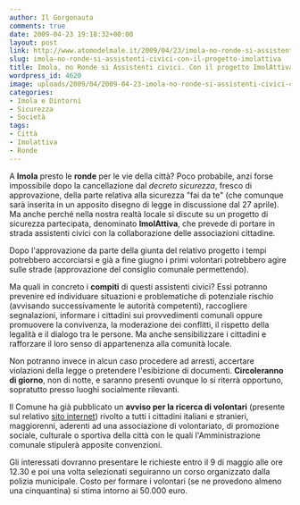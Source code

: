 ```yaml
---
author: Il Gorgonauta
comments: true
date: 2009-04-23 19:18:32+00:00
layout: post
link: http://www.atomodelmale.it/2009/04/23/imola-no-ronde-si-assistenti-civici-con-il-progetto-imolattiva/
slug: imola-no-ronde-si-assistenti-civici-con-il-progetto-imolattiva
title: Imola, no Ronde si Assistenti civici. Con il progetto ImolAttiva.
wordpress_id: 4620
image: uploads/2009/04/2009-04-23-imola-no-ronde-si-assistenti-civici-con-il-progetto-imolattiva.jpg
categories:
- Imola e Dintorni
- Sicurezza
- Società
tags:
- Città
- Imolattiva
- Ronde
---
```


A **Imola** presto le **ronde** per le vie della città? Poco probabile, anzi forse impossibile dopo la cancellazione dal _decreto sicurezza_, fresco di approvazione, della parte relativa alla sicurezza "fai da te" (che comunque sarà inserita in un apposito disegno di legge in discussione dal 27 aprile). Ma anche perché nella nostra realtà locale si discute su un progetto di sicurezza partecipata, denominato **ImolAttiva**, che prevede di portare in strada assistenti civici con la collaborazione delle associazioni cittadine.

Dopo l'approvazione da parte della giunta del relativo progetto i tempi potrebbero accorciarsi e già a fine giugno i primi volontari potrebbero agire sulle strade (approvazione del consiglio comunale permettendo).

Ma quali in concreto i **compiti** di questi assistenti civici? Essi potranno prevenire ed individuare situazioni e problematiche di potenziale rischio (avvisando successivamente le autorità competenti), raccogliere segnalazioni, informare i cittadini sui provvedimenti comunali oppure promuovere la convivenza, la moderazione dei conflitti, il rispetto della legalità e il dialogo tra le persone. Ma anche sensibilizzare i cittadini e rafforzare il loro senso di appartenenza alla comunità locale.

Non potranno invece in alcun caso procedere ad arresti, accertare violazioni della legge o pretendere l'esibizione di documenti. **Circoleranno di giorno**, non di notte, e saranno presenti ovunque lo si riterrà opportuno, sopratutto presso luoghi socialmente rilevanti.

Il Comune ha già pubblicato un **avviso per la ricerca di volontari** (presente sul relativo [sito internet](http://www.comune.imola.bo.it/)) rivolto a tutti i cittadini italiani e stranieri, maggiorenni, aderenti ad una associazione di volontariato, di promozione sociale, culturale o sportiva della città con le quali l'Amministrazione comunale stipulerà apposite convenzioni.

Gli interessati dovranno presentare le richieste entro il 9 di maggio alle ore 12.30 e poi una volta selezionati seguiranno un corso organizzato dalla polizia municipale. Costo per formare i volontari (se ne provedono almeno una cinquantina) si stima intorno ai 50.000 euro.
